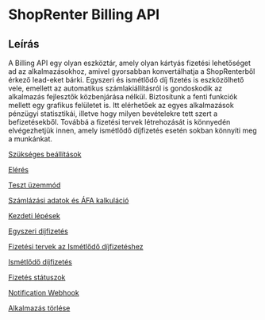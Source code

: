 # ShopRenter Billing API

## Leírás

A Billing API egy olyan eszköztár, amely olyan kártyás fizetési lehetőséget ad az alkalmazásokhoz, 
amivel gyorsabban konvertálhatja a ShopRenterből érkező lead-eket bárki. Egyszeri és ismétlődő díj
fizetés is eszközölhető vele, emellett az automatikus számlakiállításról is gondoskodik az alkalmazás
fejlesztők közbenjárása nélkül. Biztosítunk a fenti funkciók mellett egy grafikus felületet is.
Itt elérhetőek az egyes alkalmazások pénzügyi statisztikái, illetve hogy milyen bevételekre 
tett szert a befizetésekből. Továbbá a fizetési tervek létrehozását is könnyedén elvégezhetjük
innen, amely ismétlődő díjfizetés esetén sokban könnyíti meg a munkánkat.

[Szükséges beállítások](./docs/settings.md)

[Elérés](./docs/accessing.md)

[Teszt üzemmód](./docs/test.md)

[Számlázási adatok és ÁFA kalkuláció](./docs/price_calc.md)

[Kezdeti lépések](./docs/first_steps.md)

[Egyszeri díjfizetés](./docs/one_time_charge.md)

[Fizetési tervek az Ismétlődő díjfizetéshez](./docs/plan.md)

[Ismétlődő díjfizetés](./docs/recurring_charge.md)

[Fizetés státuszok](./docs/statuses.md)

[Notification Webhook](./docs/notifications.md)

[Alkalmazás törlése](./docs/uninstall.md)

